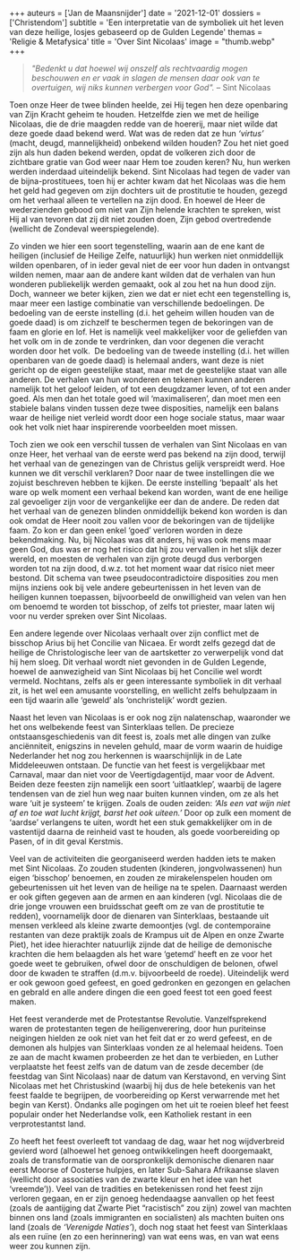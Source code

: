 +++
auteurs = ['Jan de Maansnijder']
date = '2021-12-01'
dossiers = ['Christendom']
subtitle = 'Een interpretatie van de symboliek uit het leven van deze heilige, losjes gebaseerd op de Gulden Legende'
themas = 'Religie & Metafysica'
title = 'Over Sint Nicolaas'
image = "thumb.webp"
+++


>_"Bedenkt u dat hoewel wij onszelf als rechtvaardig mogen beschouwen en er vaak in slagen de mensen daar ook van te overtuigen, wij niks kunnen verbergen voor God"._ – Sint Nicolaas

Toen onze Heer de twee blinden heelde, zei Hij tegen hen deze openbaring van Zijn Kracht geheim te houden. Hetzelfde zien we met de heilige Nicolaas, die de drie maagden redde van de hoererij, maar niet wilde dat deze goede daad bekend werd. Wat was de reden dat ze hun _‘virtus’_ (macht, deugd, mannelijkheid) onbekend wilden houden? Zou het niet goed zijn als hun daden bekend werden, opdat de volkeren zich door de zichtbare gratie van God weer naar Hem toe zouden keren? Nu, hun werken werden inderdaad uiteindelijk bekend. Sint Nicolaas had tegen de vader van de bijna-prostituees, toen hij er achter kwam dat het Nicolaas was die hem het geld had gegeven om zijn dochters uit de prostitutie te houden, gezegd om het verhaal alleen te vertellen na zijn dood. En hoewel de Heer de wederzienden gebood om niet van Zijn helende krachten te spreken, wist Hij al van tevoren dat zij dit niet zouden doen, Zijn gebod overtredende (wellicht de Zondeval weerspiegelende).

Zo vinden we hier een soort tegenstelling, waarin aan de ene kant de heiligen (inclusief de Heilige Zelfe, natuurlijk) hun werken niet onmiddellijk wilden openbaren, of in ieder geval niet de eer voor hun daden in ontvangst wilden nemen, maar aan de andere kant wilden dat de verhalen van hun wonderen publiekelijk werden gemaakt, ook al zou het na hun dood zijn. Doch, wanneer we beter kijken, zien we dat er niet echt een tegenstelling is, maar meer een lastige combinatie van verschillende bedoelingen. De bedoeling van de eerste instelling (d.i. het geheim willen houden van de goede daad) is om zichzelf te beschermen tegen de bekoringen van de faam en glorie en lof. Het is namelijk veel makkelijker voor de geliefden van het volk om in de zonde te verdrinken, dan voor degenen die veracht worden door het volk.  De bedoeling van de tweede instelling (d.i. het willen openbaren van de goede daad) is helemaal anders, want deze is niet gericht op de eigen geestelijke staat, maar met de geestelijke staat van alle anderen. De verhalen van hun wonderen en tekenen kunnen anderen namelijk tot het geloof leiden, of tot een deugdzamer leven, of tot een ander goed. Als men dan het totale goed wil ‘maximaliseren’, dan moet men een stabiele balans vinden tussen deze twee disposities, namelijk een balans waar de heilige niet verleid wordt door een hoge sociale status, maar waar ook het volk niet haar inspirerende voorbeelden moet missen.

Toch zien we ook een verschil tussen de verhalen van Sint Nicolaas en van onze Heer, het verhaal van de eerste werd pas bekend na zijn dood, terwijl het verhaal van de genezingen van de Christus gelijk verspreidt werd. Hoe kunnen we dit verschil verklaren? Door naar de twee instellingen die we zojuist beschreven hebben te kijken. De eerste instelling ‘bepaalt’ als het ware op welk moment een verhaal bekend kan worden, want de ene heilige zal gevoeliger zijn voor de vergankelijke eer dan de andere. De reden dat het verhaal van de genezen blinden onmiddellijk bekend kon worden is dan ook omdat de Heer nooit zou vallen voor de bekoringen van de tijdelijke faam. Zo kon er dan geen enkel ‘goed’ verloren worden in deze bekendmaking. Nu, bij Nicolaas was dit anders, hij was ook mens maar geen God, dus was er nog het risico dat hij zou vervallen in het slijk dezer wereld, en moesten de verhalen van zijn grote deugd dus verborgen worden tot na zijn dood, d.w.z. tot het moment waar dat risico niet meer bestond. Dit schema van twee pseudocontradictoire disposities zou men mijns inziens ook bij vele andere gebeurtenissen in het leven van de heiligen kunnen toepassen, bijvoorbeeld de onwilligheid van velen van hen om benoemd te worden tot bisschop, of zelfs tot priester, maar laten wij voor nu verder spreken over Sint Nicolaas.

Een andere legende over Nicolaas verhaalt over zijn conflict met de bisschop Arius bij het Concilie van Nicaea. Er wordt zelfs gezegd dat de heilige de Christologische leer van de aartsketter zo verwerpelijk vond dat hij hem sloeg. Dit verhaal wordt niet gevonden in de Gulden Legende, hoewel de aanwezigheid van Sint Nicolaas bij het Concilie wel wordt vermeld. Nochtans, zelfs als er geen interessante symboliek in dit verhaal zit, is het wel een amusante voorstelling, en wellicht zelfs behulpzaam in een tijd waarin alle ‘geweld’ als ‘onchristelijk’ wordt gezien. 

Naast het leven van Nicolaas is er ook nog zijn nalatenschap, waaronder we het ons welbekende feest van Sinterklaas tellen. De precieze ontstaansgeschiedenis van dit feest is, zoals met alle dingen van zulke anciënniteit, enigszins in nevelen gehuld, maar de vorm waarin de huidige Nederlander het nog zou herkennen is waarschijnlijk in de Late Middeleeuwen ontstaan. De functie van het feest is vergelijkbaar met Carnaval, maar dan niet voor de Veertigdagentijd, maar voor de Advent. Beiden deze feesten zijn namelijk een soort ‘uitlaatklep’, waarbij de lagere tendensen van de ziel hun weg naar buiten kunnen vinden, om ze als het ware ‘uit je systeem’ te krijgen. Zoals de ouden zeiden: _‘Als een vat wijn niet af en toe wat lucht krijgt, barst het ook uiteen.’_ Door op zulk een moment de ‘aardse’ verlangens te uiten, wordt het een stuk gemakkelijker om in de vastentijd daarna de reinheid vast te houden, als goede voorbereiding op Pasen, of in dit geval Kerstmis.

Veel van de activiteiten die georganiseerd werden hadden iets te maken met Sint Nicolaas. Zo zouden studenten (kinderen, jongvolwassenen) hun eigen ‘bisschop’ benoemen, en zouden ze mirakelenspelen houden om gebeurtenissen uit het leven van de heilige na te spelen. Daarnaast werden er ook giften gegeven aan de armen en aan kinderen (vgl. Nicolaas die de drie jonge vrouwen een bruidsschat geeft om ze van de prostitutie te redden), voornamelijk door de dienaren van Sinterklaas, bestaande uit mensen verkleed als kleine zwarte demoontjes (vgl. de contemporaine restanten van deze praktijk zoals de Krampus uit de Alpen en onze Zwarte Piet), het idee hierachter natuurlijk zijnde dat de heilige de demonische krachten die hem belaagden als het ware ‘getemd’ heeft en ze voor het goede weet te gebruiken, ofwel door de onschuldigen de belonen, ofwel door de kwaden te straffen (d.m.v. bijvoorbeeld de roede). Uiteindelijk werd er ook gewoon goed gefeest, en goed gedronken en gezongen en gelachen en gebrald en alle andere dingen die een goed feest tot een goed feest maken. 

Het feest veranderde met de Protestantse Revolutie. Vanzelfsprekend waren de protestanten tegen de heiligenverering, door hun puriteinse neigingen hielden ze ook niet van het feit dat er zo werd gefeest, en de demonen als hulpjes van Sinterklaas vonden ze al helemaal heidens. Toen ze aan de macht kwamen probeerden ze het dan te verbieden, en Luther verplaatste het feest zelfs van de datum van de zesde december (de feestdag van Sint Nicolaas) naar de datum van Kerstavond, en verving Sint Nicolaas met het Christuskind (waarbij hij dus de hele betekenis van het feest faalde te begrijpen, de voorbereiding op Kerst verwarrende met het begin van Kerst). Ondanks alle pogingen om het uit te roeien bleef het feest populair onder het Nederlandse volk, een Katholiek restant in een verprotestantst land.

Zo heeft het feest overleeft tot vandaag de dag, waar het nog wijdverbreid gevierd word (alhoewel het genoeg ontwikkelingen heeft doorgemaakt, zoals de transformatie van de oorspronkelijk demonische dienaren naar eerst Moorse of Oosterse hulpjes, en later Sub-Sahara Afrikaanse slaven (wellicht door associaties van de zwarte kleur en het idee van het ‘vreemde’)). Veel van de tradities en betekenissen rond het feest zijn verloren gegaan, en er zijn genoeg hedendaagse aanvallen op het feest (zoals de aantijging dat Zwarte Piet “racistisch” zou zijn) zowel van machten binnen ons land (zoals immigranten en socialisten) als machten buiten ons land (zoals de _‘Verenigde Naties’_), doch nog staat het feest van Sinterklaas als een ruïne (en zo een herinnering) van wat eens was, en van wat eens weer zou kunnen zijn. 
